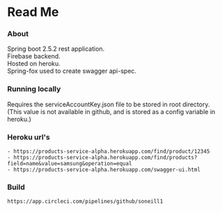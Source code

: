 # Read Me

### About
Spring boot 2.5.2 rest application.  
Firebase backend.  
Hosted on heroku.  
Spring-fox used to create swagger api-spec.  


### Running locally
Requires the serviceAccountKey.json file to be stored in root directory.  
(This value is not available in github, and is stored as a config variable in heroku.)  

### Heroku url's
```
- https://products-service-alpha.herokuapp.com/find/product/12345
- https://products-service-alpha.herokuapp.com/find/products?field=name&value=samsung&operation=equal
- https://products-service-alpha.herokuapp.com/swagger-ui.html
```

### Build
```
https://app.circleci.com/pipelines/github/soneill1
```